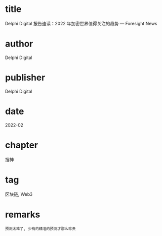 # title
Delphi Digital 报告速读：2022 年加密世界值得关注的趋势 — Foresight News

# author
Delphi Digital

# publisher
Delphi Digital

# date
2022-02

# chapter
搜神

# tag
区块链, Web3

# remarks
`预测太难了, 少有的精准的预测才那么珍贵`
